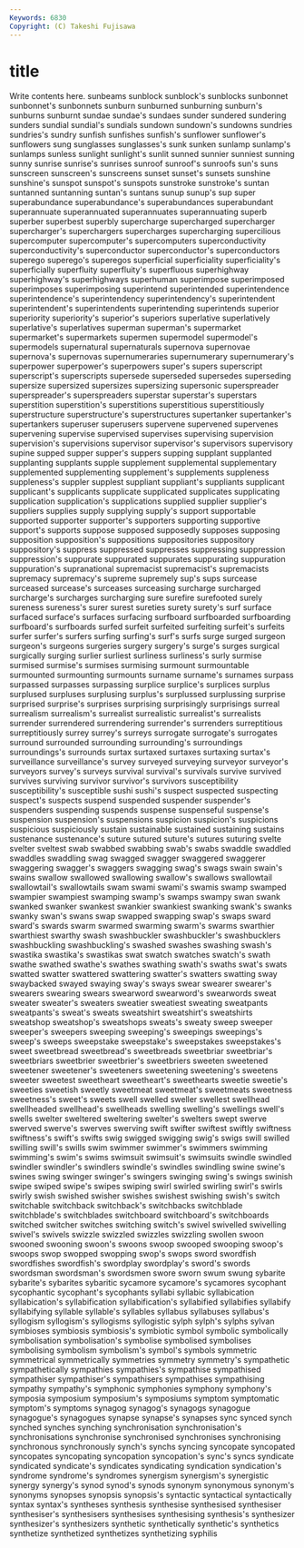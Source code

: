 ```yaml
---
Keywords: 6830 
Copyright: (C) Takeshi Fujisawa
---
```


# title

Write contents here.
sunbeams sunblock sunblock's sunblocks sunbonnet sunbonnet's sunbonnets sunburn sunburned sunburning
sunburn's sunburns sunburnt sundae sundae's sundaes sunder sundered sundering sunders
sundial sundial's sundials sundown sundown's sundowns sundries sundries's sundry sunfish
sunfishes sunfish's sunflower sunflower's sunflowers sung sunglasses sunglasses's sunk sunken
sunlamp sunlamp's sunlamps sunless sunlight sunlight's sunlit sunned sunnier sunniest
sunning sunny sunrise sunrise's sunrises sunroof sunroof's sunroofs sun's suns
sunscreen sunscreen's sunscreens sunset sunset's sunsets sunshine sunshine's sunspot sunspot's
sunspots sunstroke sunstroke's suntan suntanned suntanning suntan's suntans sunup sunup's
sup super superabundance superabundance's superabundances superabundant superannuate superannuated superannuates superannuating
superb superber superbest superbly supercharge supercharged supercharger supercharger's superchargers supercharges
supercharging supercilious supercomputer supercomputer's supercomputers superconductivity superconductivity's superconductor superconductor's superconductors
superego superego's superegos superficial superficiality superficiality's superficially superfluity superfluity's superfluous
superhighway superhighway's superhighways superhuman superimpose superimposed superimposes superimposing superintend superintended
superintendence superintendence's superintendency superintendency's superintendent superintendent's superintendents superintending superintends superior
superiority superiority's superior's superiors superlative superlatively superlative's superlatives superman superman's
supermarket supermarket's supermarkets supermen supermodel supermodel's supermodels supernatural supernaturals supernova
supernovae supernova's supernovas supernumeraries supernumerary supernumerary's superpower superpower's superpowers super's
supers superscript superscript's superscripts supersede superseded supersedes superseding supersize supersized
supersizes supersizing supersonic superspreader superspreader's superspreaders superstar superstar's superstars superstition
superstition's superstitions superstitious superstitiously superstructure superstructure's superstructures supertanker supertanker's supertankers
superuser superusers supervene supervened supervenes supervening supervise supervised supervises supervising
supervision supervision's supervisions supervisor supervisor's supervisors supervisory supine supped supper
supper's suppers supping supplant supplanted supplanting supplants supple supplement supplemental
supplementary supplemented supplementing supplement's supplements suppleness suppleness's suppler supplest suppliant
suppliant's suppliants supplicant supplicant's supplicants supplicate supplicated supplicates supplicating supplication
supplication's supplications supplied supplier supplier's suppliers supplies supply supplying supply's
support supportable supported supporter supporter's supporters supporting supportive support's supports
suppose supposed supposedly supposes supposing supposition supposition's suppositions suppositories suppository
suppository's suppress suppressed suppresses suppressing suppression suppression's suppurate suppurated suppurates
suppurating suppuration suppuration's supranational supremacist supremacist's supremacists supremacy supremacy's supreme
supremely sup's sups surcease surceased surcease's surceases surceasing surcharge surcharged
surcharge's surcharges surcharging sure surefire surefooted surely sureness sureness's surer
surest sureties surety surety's surf surface surfaced surface's surfaces surfacing
surfboard surfboarded surfboarding surfboard's surfboards surfed surfeit surfeited surfeiting surfeit's
surfeits surfer surfer's surfers surfing surfing's surf's surfs surge surged
surgeon surgeon's surgeons surgeries surgery surgery's surge's surges surgical surgically
surging surlier surliest surliness surliness's surly surmise surmised surmise's surmises
surmising surmount surmountable surmounted surmounting surmounts surname surname's surnames surpass
surpassed surpasses surpassing surplice surplice's surplices surplus surplused surpluses surplusing
surplus's surplussed surplussing surprise surprised surprise's surprises surprising surprisingly surprisings
surreal surrealism surrealism's surrealist surrealistic surrealist's surrealists surrender surrendered surrendering
surrender's surrenders surreptitious surreptitiously surrey surrey's surreys surrogate surrogate's surrogates
surround surrounded surrounding surrounding's surroundings surroundings's surrounds surtax surtaxed surtaxes
surtaxing surtax's surveillance surveillance's survey surveyed surveying surveyor surveyor's surveyors
survey's surveys survival survival's survivals survive survived survives surviving survivor
survivor's survivors susceptibility susceptibility's susceptible sushi sushi's suspect suspected suspecting
suspect's suspects suspend suspended suspender suspender's suspenders suspending suspends suspense
suspenseful suspense's suspension suspension's suspensions suspicion suspicion's suspicions suspicious suspiciously
sustain sustainable sustained sustaining sustains sustenance sustenance's suture sutured suture's
sutures suturing svelte svelter sveltest swab swabbed swabbing swab's swabs
swaddle swaddled swaddles swaddling swag swagged swagger swaggered swaggerer swaggering
swagger's swaggers swagging swag's swags swain swain's swains swallow swallowed
swallowing swallow's swallows swallowtail swallowtail's swallowtails swam swami swami's swamis
swamp swamped swampier swampiest swamping swamp's swamps swampy swan swank
swanked swanker swankest swankier swankiest swanking swank's swanks swanky swan's
swans swap swapped swapping swap's swaps sward sward's swards swarm
swarmed swarming swarm's swarms swarthier swarthiest swarthy swash swashbuckler swashbuckler's
swashbucklers swashbuckling swashbuckling's swashed swashes swashing swash's swastika swastika's swastikas
swat swatch swatches swatch's swath swathe swathed swathe's swathes swathing
swath's swaths swat's swats swatted swatter swattered swattering swatter's swatters
swatting sway swaybacked swayed swaying sway's sways swear swearer swearer's
swearers swearing swears swearword swearword's swearwords sweat sweater sweater's sweaters
sweatier sweatiest sweating sweatpants sweatpants's sweat's sweats sweatshirt sweatshirt's sweatshirts
sweatshop sweatshop's sweatshops sweats's sweaty sweep sweeper sweeper's sweepers sweeping
sweeping's sweepings sweepings's sweep's sweeps sweepstake sweepstake's sweepstakes sweepstakes's sweet
sweetbread sweetbread's sweetbreads sweetbriar sweetbriar's sweetbriars sweetbrier sweetbrier's sweetbriers sweeten
sweetened sweetener sweetener's sweeteners sweetening sweetening's sweetens sweeter sweetest sweetheart
sweetheart's sweethearts sweetie sweetie's sweeties sweetish sweetly sweetmeat sweetmeat's sweetmeats
sweetness sweetness's sweet's sweets swell swelled sweller swellest swellhead swellheaded
swellhead's swellheads swelling swelling's swellings swell's swells swelter sweltered sweltering
swelter's swelters swept swerve swerved swerve's swerves swerving swift swifter
swiftest swiftly swiftness swiftness's swift's swifts swig swigged swigging swig's
swigs swill swilled swilling swill's swills swim swimmer swimmer's swimmers
swimming swimming's swim's swims swimsuit swimsuit's swimsuits swindle swindled swindler
swindler's swindlers swindle's swindles swindling swine swine's swines swing swinger
swinger's swingers swinging swing's swings swinish swipe swiped swipe's swipes
swiping swirl swirled swirling swirl's swirls swirly swish swished swisher
swishes swishest swishing swish's switch switchable switchback switchback's switchbacks switchblade
switchblade's switchblades switchboard switchboard's switchboards switched switcher switches switching switch's
swivel swivelled swivelling swivel's swivels swizzle swizzled swizzles swizzling swollen
swoon swooned swooning swoon's swoons swoop swooped swooping swoop's swoops
swop swopped swopping swop's swops sword swordfish swordfishes swordfish's swordplay
swordplay's sword's swords swordsman swordsman's swordsmen swore sworn swum swung
sybarite sybarite's sybarites sybaritic sycamore sycamore's sycamores sycophant sycophantic sycophant's
sycophants syllabi syllabic syllabication syllabication's syllabification syllabification's syllabified syllabifies syllabify
syllabifying syllable syllable's syllables syllabus syllabuses syllabus's syllogism syllogism's syllogisms
syllogistic sylph sylph's sylphs sylvan symbioses symbiosis symbiosis's symbiotic symbol
symbolic symbolically symbolisation symbolisation's symbolise symbolised symbolises symbolising symbolism symbolism's
symbol's symbols symmetric symmetrical symmetrically symmetries symmetry symmetry's sympathetic sympathetically
sympathies sympathies's sympathise sympathised sympathiser sympathiser's sympathisers sympathises sympathising sympathy
sympathy's symphonic symphonies symphony symphony's symposia symposium symposium's symposiums symptom
symptomatic symptom's symptoms synagog synagog's synagogs synagogue synagogue's synagogues synapse
synapse's synapses sync synced synch synched synches synching synchronisation synchronisation's
synchronisations synchronise synchronised synchronises synchronising synchronous synchronously synch's synchs syncing
syncopate syncopated syncopates syncopating syncopation syncopation's sync's syncs syndicate syndicated
syndicate's syndicates syndicating syndication syndication's syndrome syndrome's syndromes synergism synergism's
synergistic synergy synergy's synod synod's synods synonym synonymous synonym's synonyms
synopses synopsis synopsis's syntactic syntactical syntactically syntax syntax's syntheses synthesis
synthesise synthesised synthesiser synthesiser's synthesisers synthesises synthesising synthesis's synthesizer synthesizer's
synthesizers synthetic synthetically synthetic's synthetics synthetize synthetized synthetizes synthetizing syphilis
